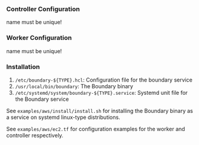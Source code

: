 ### Controller Configuration

name must be unique!

### Worker Configuration

name must be unique!

### Installation

1. `/etc/boundary-${TYPE}.hcl`: Configuration file for the boundary service
1. `/usr/local/bin/boundary`: The Boundary binary
1. `/etc/systemd/system/boundary-${TYPE}.service`: Systemd unit file for the Boundary service

See `examples/aws/install/install.sh` for installing the Boundary binary as a service on systemd linux-type distributions.

See `examples/aws/ec2.tf` for configuration examples for the worker and controller respectively.
